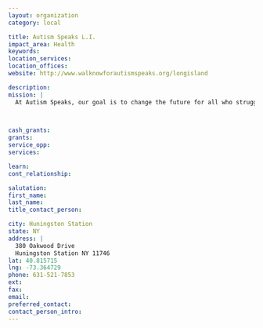 ```yaml
---
layout: organization
category: local

title: Autism Speaks L.I.
impact_area: Health
keywords: 
location_services: 
location_offices: 
website: http://www.walknowforautismspeaks.org/longisland

description: 
mission: |
  At Autism Speaks, our goal is to change the future for all who struggle with autism spectrum disorders.  We are dedicated to funding global biomedical research into the causes, prevention, treatments, and cure for autism; to raising public awareness about autism and its effects on individuals, families, and society; and to bringing hope to all who deal with the hardships of this disorder. We are committed to raising the funds necessary to support these goals.

  

cash_grants: 
grants: 
service_opp: 
services: 

learn: 
cont_relationship: 

salutation: 
first_name: 
last_name: 
title_contact_person: 

city: Huningston Station
state: NY
address: |
  380 Oakwood Drive  
  Huningston Station NY 11746
lat: 40.815715
lng: -73.364729
phone: 631-521-7853
ext: 
fax: 
email: 
preferred_contact: 
contact_person_intro: 
---
```

